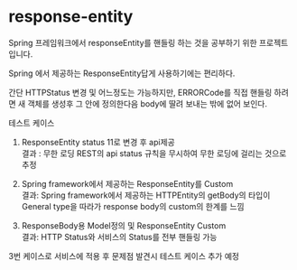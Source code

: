 # response-entity
Spring 프레임워크에서 responseEntity를 핸들링 하는 것을 공부하기 위한 프로젝트입니다.

Spring 에서 제공하는 ResponseEntity답게 사용하기에는 편리하다.

간단 HTTPStatus 변경 및 어느정도는 가능하지만,
ERRORCode를 직접 핸들링 하려면 새 객체를 생성후 그 안에 정의한다음 body에 딸려 보내는 밖에 없어 보인다.


테스트 케이스 
1) ResponseEntity status 11로 변경 후 api제공 \
결과 : 무한 로딩 REST의 api status 규칙을 무시하여 무한 로딩에 걸리는 것으로 추정

2) Spring framework에서 제공하는 ResponseEntity를 Custom \
결과: Spring framework에서 제공하는 HTTPEntity의 getBody의 타입이 General type을 따라가 response body의 custom의 한계를 느낌

3) ResponseBody용 Model정의 및 ResponseEntity Custom \
결과: HTTP Status와 서비스의 Status를 전부 핸들링 가능

3번 케이스로 서비스에 적용 후 문제점 발견시 테스트 케이스 추가 예정
